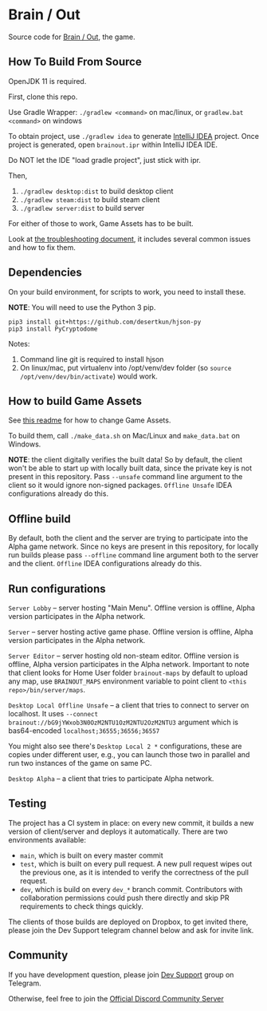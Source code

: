 # Brain / Out

Source code for [Brain / Out](https://brainout.org/), the game.

## How To Build From Source

OpenJDK 11 is required.

First, clone this repo.

Use Gradle Wrapper: `./gradlew <command>` on mac/linux, or `gradlew.bat <command>` on windows

To obtain project, use `./gradlew idea` to generate [IntelliJ IDEA](https://www.jetbrains.com/idea/) project. Once project
   is generated, open `brainout.ipr` within IntelliJ IDEA IDE.

Do NOT let the IDE "load gradle project", just stick with ipr.

Then, 

1. `./gradlew desktop:dist` to build desktop client
2. `./gradlew steam:dist` to build steam client
3. `./gradlew server:dist` to build server

For either of those to work, Game Assets has to be built.

Look at [the troubleshooting document](docs/Troubleshooting.md), it includes several common issues and how to fix them.

## Dependencies

On your build environment, for scripts to work, you need to install these.

**NOTE**: You will need to use the Python 3 pip.

```
pip3 install git+https://github.com/desertkun/hjson-py
pip3 install PyCryptodome
```

Notes:
1. Command line git is required to install hjson
2. On linux/mac, put virtualenv into /opt/venv/dev folder (so `source /opt/venv/dev/bin/activate`) would work.

## How to build Game Assets

See [this readme](data/README.md) for how to change Game Assets.

To build them, call `./make_data.sh` on Mac/Linux and `make_data.bat` on Windows.

**NOTE**: the client digitally verifies the built data! So by default, the client
won't be able to start up with locally built data, since the private key is not present in this repository.
Pass `--unsafe` command line argument to the client so it would ignore non-signed packages.
`Offline Unsafe` IDEA configurations already do this.

## Offline build

By default, both the client and the server are trying to participate into the
Alpha game network. Since no keys are present in this repository, for locally run builds please pass
`--offline` command line argument both to the server and the client.
`Offline` IDEA configurations already do this.

## Run configurations

`Server Lobby` – server hosting "Main Menu". Offline version is offline, Alpha version participates
in the Alpha network.

`Server` – server hosting active game phase. Offline version is offline, Alpha version participates
in the Alpha network.

`Server Editor` – server hosting old non-steam editor. Offline version is offline, Alpha version participates
in the Alpha network. Important to note that client looks for Home User folder `brainout-maps` by default to upload 
any map, use `BRAINOUT_MAPS` environment variable to point client to `<this repo>/bin/server/maps`.

`Desktop Local Offline Unsafe` – a client that tries to connect to server on localhost. 
It uses `--connect brainout://bG9jYWxob3N0OzM2NTU1OzM2NTU2OzM2NTU3` argument
which is bas64-encoded `localhost;36555;36556;36557`

You might also see there's `Desktop Local 2 *` configurations, these are copies under different user,
e.g., you can launch those two in parallel and run two instances of the game on same PC.

`Desktop Alpha` – a client that tries to participate Alpha network.

## Testing

The project has a CI system in place: on every new commit, 
it builds a new version of client/server and deploys it automatically.
There are two environments available:

* `main`, which is built on every master commit
* `test`, which is built on every pull request. A new pull request wipes out the previous one,
  as it is intended to verify the correctness of the pull request.
* `dev`, which is build on every `dev_*` branch commit. Contributors with collaboration permissions
  could push there directly and skip PR requirements to check things quickly.

The clients of those builds are deployed on Dropbox, to get invited there,
please join the Dev Support telegram channel below and ask for invite link.

## Community

If you have development question, please join
[Dev Support](https://t.me/+f8ha1XpCJS1mZmUy) group on Telegram.

Otherwise, feel free to join the [Official Discord Community Server](https://discord.gg/eeqyjeG7P5)
